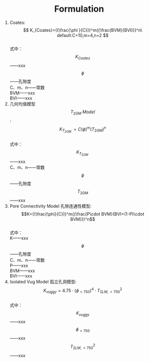 # <center>Formulation</center>
<script type="text/javascript"
src="http://cdn.mathjax.org/mathjax/latest/MathJax.js?config=TeX-AMS-MML_HTMLorMML">
</script>
1. Coates:
<br>$$ K_{Coates}=({\frac{\phi }{C})}^m({\frac{BVM}{BVI})}^n\ default:C=10,m=4,n=2 $$
<br>式中：
<br>$$K_{Coates}$$——xxx
<br>$$\phi$$——孔隙度
<br>C、m、n——常数
<br>BVM——xxx
<br>BVI——xxx<br>
2. 几何均值模型$$T_{2GM}\ Model$$:
<br>$$K_{T_{2GM}\ }=C{(\phi)}^m{(T_{2GM})}^n$$
<br>式中：
<br>$$K_{T_{2GM}\ }$$——xxx
<br>C、m、n——常数
<br>$$\phi$$——孔隙度
<br>$$T_{2GM}$$——xxx<br>
3. Pore Connectivity Model 孔隙连通性模型:
<br>$$K={(\frac{\phi}{C})}^m{(\frac{P\cdot BVM}{BVI+(1-P)\cdot BVM})}^n$$
<br>式中：
<br>K——xxx
<br>$$\phi$$——孔隙度
<br>C、m、n——常数
<br>P——xxx
<br>BVM——xxx
<br>BVI——xxx<br>
4. Isolated Vug Model 孤立孔洞模型:
<br>$$K_{vuggy}=4.75\cdot (\phi _{< 750})^{4}\cdot {T_{2LM,< 750}^{2}}$$
<br>式中：
<br>$$K_{vuggy}$$——xxx
<br>$$\phi_{<750}$$——xxx
<br>$$T_{2LM,<750}^2$$——xxx
